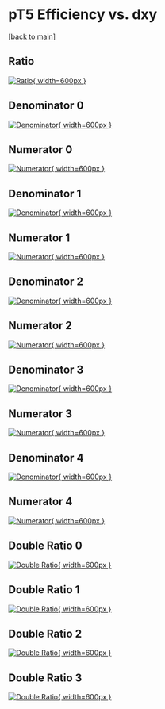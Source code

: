 # pT5 Efficiency vs. dxy

[[back to main](./)]



## Ratio

[![Ratio](../mtv/var/pT5_loweta_211_0_eff_dxy.png){ width=600px }](../mtv/var/pT5_loweta_211_0_eff_dxy.pdf)

## Denominator 0

[![Denominator](../mtv/den/pT5_loweta_211_0_eff_dxy_den0.png){ width=600px }](../mtv/den/pT5_loweta_211_0_eff_dxy_den0.pdf)

## Numerator 0

[![Numerator](../mtv/num/pT5_loweta_211_0_eff_dxy_num0.png){ width=600px }](../mtv/num/pT5_loweta_211_0_eff_dxy_num0.pdf)

## Denominator 1

[![Denominator](../mtv/den/pT5_loweta_211_0_eff_dxy_den1.png){ width=600px }](../mtv/den/pT5_loweta_211_0_eff_dxy_den1.pdf)

## Numerator 1

[![Numerator](../mtv/num/pT5_loweta_211_0_eff_dxy_num1.png){ width=600px }](../mtv/num/pT5_loweta_211_0_eff_dxy_num1.pdf)

## Denominator 2

[![Denominator](../mtv/den/pT5_loweta_211_0_eff_dxy_den2.png){ width=600px }](../mtv/den/pT5_loweta_211_0_eff_dxy_den2.pdf)

## Numerator 2

[![Numerator](../mtv/num/pT5_loweta_211_0_eff_dxy_num2.png){ width=600px }](../mtv/num/pT5_loweta_211_0_eff_dxy_num2.pdf)

## Denominator 3

[![Denominator](../mtv/den/pT5_loweta_211_0_eff_dxy_den3.png){ width=600px }](../mtv/den/pT5_loweta_211_0_eff_dxy_den3.pdf)

## Numerator 3

[![Numerator](../mtv/num/pT5_loweta_211_0_eff_dxy_num3.png){ width=600px }](../mtv/num/pT5_loweta_211_0_eff_dxy_num3.pdf)

## Denominator 4

[![Denominator](../mtv/den/pT5_loweta_211_0_eff_dxy_den4.png){ width=600px }](../mtv/den/pT5_loweta_211_0_eff_dxy_den4.pdf)

## Numerator 4

[![Numerator](../mtv/num/pT5_loweta_211_0_eff_dxy_num4.png){ width=600px }](../mtv/num/pT5_loweta_211_0_eff_dxy_num4.pdf)

## Double Ratio 0

[![Double Ratio](../mtv/ratio/pT5_loweta_211_0_eff_dxy_ratio0.png){ width=600px }](../mtv/ratio/pT5_loweta_211_0_eff_dxy_ratio0.pdf)

## Double Ratio 1

[![Double Ratio](../mtv/ratio/pT5_loweta_211_0_eff_dxy_ratio1.png){ width=600px }](../mtv/ratio/pT5_loweta_211_0_eff_dxy_ratio1.pdf)

## Double Ratio 2

[![Double Ratio](../mtv/ratio/pT5_loweta_211_0_eff_dxy_ratio2.png){ width=600px }](../mtv/ratio/pT5_loweta_211_0_eff_dxy_ratio2.pdf)

## Double Ratio 3

[![Double Ratio](../mtv/ratio/pT5_loweta_211_0_eff_dxy_ratio3.png){ width=600px }](../mtv/ratio/pT5_loweta_211_0_eff_dxy_ratio3.pdf)

